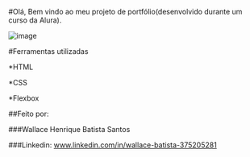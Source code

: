 #Olá, Bem vindo ao meu projeto de portfólio(desenvolvido durante um curso da Alura).

![image](https://github.com/user-attachments/assets/3b0db103-d3d5-4147-b194-5ca852f516e9)

#Ferramentas utilizadas 

*HTML

*CSS

*Flexbox

##Feito por:

###Wallace Henrique Batista Santos

###Linkedin: www.linkedin.com/in/wallace-batista-375205281
